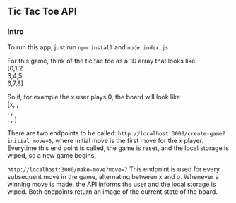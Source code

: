 ## Tic Tac Toe API
### Intro
To run this app, just run 
`npm install`
and `node index.js`

For this game, think of the tic tac toe as a 1D array that looks like   
[0,1,2  
 3,4,5  
 6,7,8]  
 
So if, for example the x user plays 0, the board will look like  
[x, ,  
 , ,  
 , , ]   

There are two endpoints to be called:
`http://localhost:3000/create-game?initial_move=5`, where initial 
move is the first move for the x player. Everytime this end point is called,
the game is reset, and the local storage is wiped, so a new game begins.

`http://localhost:3000/make-move?move=7` This endpoint is used for every subsequent
move in the game, alternating between x and o. Whenever a winning move is made, the API
informs the user and the local storage is wiped.
Both endpoints return an image of the current state of the board.
 

  